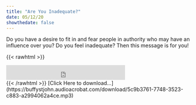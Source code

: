 ```yaml
---
title: "Are You Inadequate?"
date: 05/12/20
showthedate: false
---
```


Do you have a desire to fit in and fear people in authority who may have an influence over you? Do you feel inadequate? Then this message is for you!
<!--more-->
{{< rawhtml >}}
<iframe width='320px' height='40px' src='https://www.audioacrobat.com/tplay/Bd46f1a8d9aa4e7a26625d74b5358a2b2Nh0vFTYGJjkqCxxeRWpeZVBUVVVJSBYEPUgSeDZ+UFA' frameBorder='0'></iframe><br>
{{< /rawhtml >}}
[Click Here to download&hellip;](https://buffystjohn.audioacrobat.com/download/5c9b3761-7748-3523-c883-a2994062a4ce.mp3)